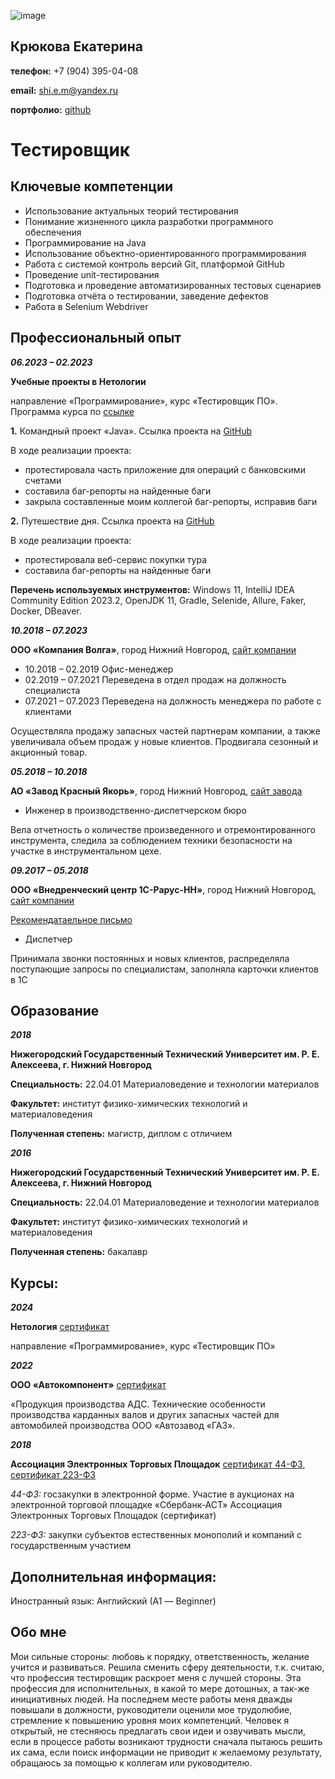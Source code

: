 ![image](https://github.com/Ekaterina7121994/Resume/assets/139957663/3c99eb3a-0198-424d-ba58-982bdb9581af)
## Крюкова Екатерина

**телефон:** +7 (904) 395-04-08

**email:** shi.e.m@yandex.ru

**портфолио:** [github](https://github.com/EkaterinaPortfolio)



# Тестировщик

## Ключевые компетенции

* Использование актуальных теорий тестирования
* Понимание жизненного цикла разработки программного обеспечения
* Программирование на Java
* Использование объектно-ориентированного программирования
* Работа с системой контроль версий Git, платформой GitHub
* Проведение unit-тестирования
* Подготовка и проведение автоматизированных тестовых сценариев
* Подготовка отчёта о тестировании, заведение дефектов
* Работа в Selenium Webdriver

## Профессиональный опыт

***06.2023 – 02.2023***

**Учебные проекты в Нетологии**

направление «Программирование», курс «Тестировщик ПО». Программа курса по [ссылке](https://netology.ru/programs/qa)

**1.** Командный проект «Java». Cсылка проекта на [GitHub](https://github.com/AndreyKozhevnikov86/Project_team_java)

В ходе реализации проекта:

* протестировала часть приложение для операций с банковскими счетами
* составила баг-репорты на найденные баги
* закрыла составленные моим коллегой баг-репорты, исправив баги

**2.** Путешествие дня. Cсылка проекта на [GitHub](https://github.com/Ekaterina7121994/Diploma_project)

В ходе реализации проекта:

* протестировала веб-сервис покупки тура
* составила баг-репорты на найденные баги

**Перечень используемых инструментов:** Windows 11, IntelliJ IDEA Community Edition 2023.2, OpenJDK 11, Gradle, Selenide, Allure, Faker, Docker, DBeaver.

***10.2018 – 07.2023***

**ООО «Компания Волга»**, город Нижний Новгород, [сайт компании](https://www.volgann.ru/)
* 10.2018 – 02.2019 Офис-менеджер
* 02.2019 – 07.2021 Переведена в отдел продаж на должность специалиста 
* 07.2021 – 07.2023 Переведена на должность менеджера по работе с клиентами

Осуществляла продажу запасных частей партнерам компании, а также увеличивала объем продаж у новые клиентов. Продвигала сезонный и акционный товар.

***05.2018 – 10.2018***

**АО «Завод Красный Якорь»**, город Нижний Новгород, [сайт завода](https://www.redanchor.ru/)
* Инженер в производственно-диспетчерском бюро
 
Вела отчетность о количестве произведенного и отремонтированного инструмента, следила за соблюдением техники безопасности на участке в инструментальном цехе.

***09.2017 – 05.2018***

**ООО «Внедренческий центр 1С-Рарус-НН»**, город Нижний Новгород, [сайт компании](https://rarus.ru/)

[Рекомендатаельное письмо]()

* Диспетчер

Принимала звонки постоянных и новых клиентов, распределяла поступающие запросы по специалистам, заполняла карточки клиентов в 1С

## Образование

***2018***

**Нижегородский Государственный Технический Университет им. Р. Е. Алексеева, г. Нижний Новгород**

**Специальность:** 22.04.01 Материаловедение и технологии материалов

**Факультет:** институт физико-химических технологий и материаловедения

**Полученная степень:** магистр, диплом с отличием

***2016***

**Нижегородский Государственный Технический Университет им. Р. Е. Алексеева, г. Нижний Новгород**

**Специальность:** 22.04.01 Материаловедение и технологии материалов

**Факультет:** институт физико-химических технологий и материаловедения

**Полученная степень:** бакалавр

## Курсы:
***2024***

**Нетология** [сертификат]()

направление «Программирование», курс «Тестировщик ПО» 

***2022***

**ООО «Автокомпонент»** [сертификат]()

«Продукция производства АДС. Технические особенности производства карданных валов и других запасных частей для автомобилей производства ООО «Автозавод «ГАЗ».

***2018***

**Ассоциация Электронных Торговых Площадок** [сертификат 44-ФЗ](), [сертификат 223-ФЗ]()

*44-ФЗ:* госзакупки в электронной форме. Участие в аукционах на электронной торговой площадке «Сбербанк-АСТ»
Ассоциация Электронных Торговых Площадок (сертификат)

*223-ФЗ:* закупки субъектов естественных монополий и компаний с государственным участием

## Дополнительная информация:
Иностранный язык: Английский (А1 — Beginner)

## Обо мне
Мои сильные стороны: любовь к порядку, ответственность, желание учится и развиваться. Решила сменить сферу деятельности, т.к. считаю, что профессия тестировщик раскроет меня с лучшей стороны. Эта профессия для исполнительных, в какой то мере дотошных, а так-же инициативных людей. На последнем месте работы меня дважды повышали в должности, руководители оценили мое трудолюбие, стремление к повышению уровня моих компетенций. Человек я открытый, не стесняюсь предлагать свои идеи и озвучивать мысли, если в процессе работы возникают трудности сначала пытаюсь решить их сама, если поиск информации не приводит к желаемому результату, обращаюсь за помощью к коллегам или руководителю. 

